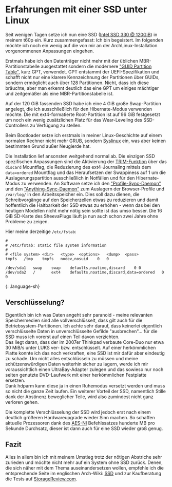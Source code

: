 # Erfahrungen mit einer SSD unter Linux

Seit wenigen Tagen setze ich nun eine SSD ([Intel SSD 330 @ 120GiB](http://ark.intel.com/products/67287/Intel-SSD-330-Series-(120GB-SATA-6Gbs-25nm-MLC))) in meinem t60p ein. Kurz zusammengefasst: Ich bin begeistert.
Im folgenden möchte ich noch ein wenig auf die von mir an der ArchLinux-Installation vorgenommenen Anpassungen eingehen.

Erstmals habe ich den Datenträger nicht mehr mit der üblichen MBR-Partitionstabelle ausgestattet sondern die modernere ["GUID Partition Table"](https://wiki.archlinux.org/index.php/GPT), 
kurz GPT, verwendet. GPT entstammt der UEFI-Spezifikation und schafft nicht nur eine klarere Kennzeichnung der Partitionen über GUIDs, sondern ermöglicht auch über 128 Partitionen. Nicht, 
dass ich diese bräuchte, aber man erkennt deutlich das eine GPT um einiges mächtiger und zeitgemäßer als eine MBR-Partitionstabelle ist. 

Auf der 120 GiB fassenden SSD habe ich eine 4 GiB große Swap-Partition angelegt, die ich ausschließlich für den Hibernate-Modus verwenden möchte. Die mit ext4-formatierte Root-Partition
ist auf 96 GiB festgesetzt um noch ein wenig zusätzlichen Platz für das Wear-Leveling des SSD-Controllers zu Verfügung zu stellen.

Beim Bootloader setze ich erstmals in meiner Linux-Geschichte auf einem normalen Rechner nicht mehr GRUB, sondern [Syslinux](https://wiki.archlinux.org/index.php/Syslinux) ein, was aber keinen bestimmten Grund außer Neugierde hat.

Die Installation lief ansonsten weitgehend normal ab. Die einzigen SSD spezifischen Anpassungen sind die Aktivierung der [TRIM-Funktion](http://en.wikipedia.org/wiki/TRIM) über das `discard` Mountflag,
die Reduzierung des ext4-Journaling mittels dem `data=ordered` Mountflag und das Heraufsetzen der Swappiness auf 1 um die Auslagerungspartition ausschließlich in Notfällen und für den Hibernate-Modus
zu verwenden. An Software setze ich den ["Profile-Sync-Daemon"](https://wiki.archlinux.org/index.php/Profile-sync-daemon) und den ["Anything-Sync-Daemon"](https://wiki.archlinux.org/index.php/Anything-sync-daemon) 
zum Auslagern der Browser-Profile und `/var/log/` in den Arbeitsspeicher ein.
Dies soll dazu dienen, die Schreibvorgänge auf den Speicherzellen etwas zu reduzieren und damit hoffentlich die Haltbarkeit der SSD etwas zu erhöhen - wenn das bei den heutigen Modellen nicht mehr
nötig sein sollte ist das umso besser. Die 16 GiB SD-Karte des SheevaPlugs läuft ja nun auch schon zwei Jahre ohne Probleme zu zeigen.

Hier meine derzeitige `/etc/fstab`:

~~~
# 
# /etc/fstab: static file system information
#
# <file system>	<dir>	<type>	<options>	<dump>	<pass>
tmpfs	/tmp	tmpfs	nodev,nosuid	0	0

/dev/sda1	swap	swap	defaults,noatime,discard	0 0
/dev/sda2	/		ext4	defaults,noatime,discard,data=ordered	0 0
~~~
{: .language-sh}

## Verschlüsselung?

Eigentlich bin ich was Daten angeht sehr paranoid - meine relevanten Speichermedien sind alle vollverschlüsselt, dass gilt auch für die Betriebsystem-Partitionen. Ich achte sehr darauf,
dass keinerlei eigentlich verschlüsselte Daten in unverschlüsselte Gefilde "ausbrechen"... für die SSD muss ich vorerst auf einen Teil davon verzichten.  
Das liegt daran, dass der im 2007er Thinkpad verbaute Core-Duo nur etwa 30 MiB/s unter LUKS ver- bzw. entschlüsselt. Auf einer herkömmlichen Platte konnte ich das noch verkraften, eine SSD ist mir dafür aber eindeutig zu schade. Um nicht alles entschlüsseln zu müssen und meine schützenswürdigen Daten weiterhin sicher zu lagern, werde ich mir voraussichtlich einen UltraBay-Adapter zulegen und
das sowieso nur noch selten genutzte DVD-Laufwerk mit einer herkömmlichen Festplatte ersetzen.   
Dank hdparm kann diese ja in einen Ruhemodus versetzt werden und muss so nicht die ganze Zeit laufen. Ein weiterer Vorteil der SSD, namentlich Stille dank der Abstinenz beweglicher Teile, wird also zumindest nicht ganz verloren gehen. 

Die komplette Verschlüsselung der SSD wird jedoch erst nach einem deutlich größeren Hardwareupgrade wieder Sinn machen. So schaffen aktuelle Prozessoren dank des [AES-NI](http://en.wikipedia.org/wiki/AES_instruction_set) Befehlssatzes hunderte MB pro Sekunde Durchsatz, dieser ist dann auch für eine SSD wieder groß genug. 

## Fazit

Alles in allem bin ich mit meinem Umstieg trotz der nötigen Abstriche sehr zurieden und möchte nicht mehr auf ein System ohne SSD zurück. Denen, die sich näher mit dem Thema auseinandersetzen wollen, empfehle ich die entsprechende Seite im englischen Arch-Wiki: [SSD](https://wiki.archlinux.org/index.php/SSD) und zur Kaufberatung die Tests auf [StorageReview.com](http://www.storagereview.com/).
